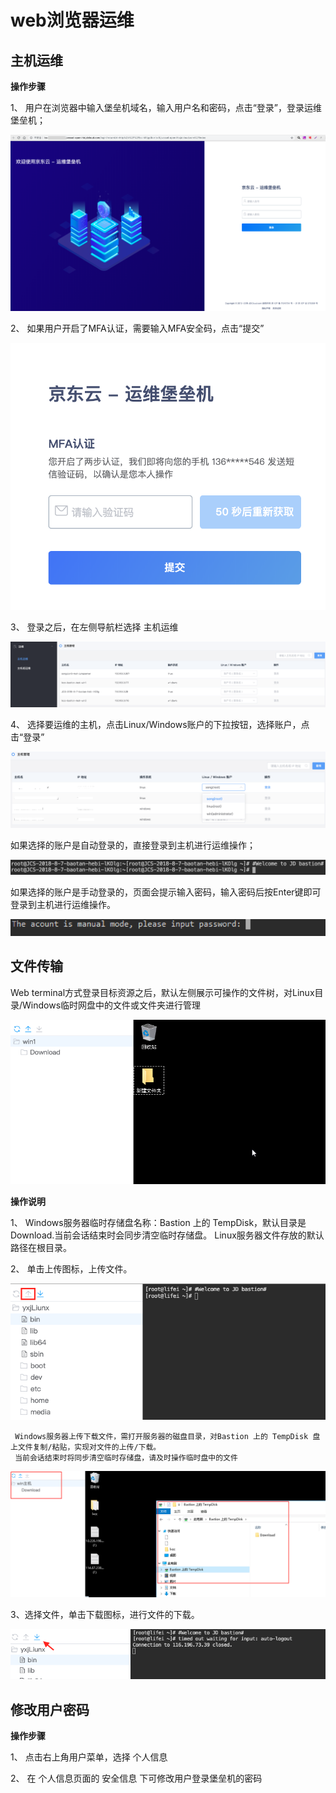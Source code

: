 # web浏览器运维


## 主机运维

**操作步骤**

1、 用户在浏览器中输入堡垒机域名，输入用户名和密码，点击“登录”，登录运维堡垒机；

![](/image/Bastion/login-ins.png) 

2、 如果用户开启了MFA认证，需要输入MFA安全码，点击“提交”

![](/image/Bastion/mfa.png) 

3、 登录之后，在左侧导航栏选择 主机运维 

![](/image/Bastion/operate1.png) 

4、 选择要运维的主机，点击Linux/Windows账户的下拉按钮，选择账户，点击“登录”

![](/image/Bastion/operate2.png) 

如果选择的账户是自动登录的，直接登录到主机进行运维操作；

![](/image/Bastion/operate3.png) 

如果选择的账户是手动登录的，页面会提示输入密码，输入密码后按Enter键即可登录到主机进行运维操作。

![](/image/Bastion/operate4.png) 

## 文件传输


Web terminal方式登录目标资源之后，默认左侧展示可操作的文件树，对Linux目录/Windows临时网盘中的文件或文件夹进行管理

  ![](/image/Bastion/operate5.png) 
  
**操作说明** 

1、  Windows服务器临时存储盘名称：Bastion 上的 TempDisk，默认目录是Download.当前会话结束时会同步清空临时存储盘。
     Linux服务器文件存放的默认路径在根目录。
      
    
2、 单击上传图标，上传文件。
  
  ![](/image/Bastion/operate6.png) 
 
```
 Windows服务器上传下载文件，需打开服务器的磁盘目录，对Bastion 上的 TempDisk 盘上文件复制/粘贴，实现对文件的上传/下载。
 当前会话结束时将同步清空临时存储盘，请及时操作临时盘中的文件
```
  
   ![](/image/Bastion/operate8.png) 
   
  
3、选择文件，单击下载图标，进行文件的下载。
  
  ![](/image/Bastion/operate7.png) 

## 修改用户密码

**操作步骤**

1、 点击右上角用户菜单，选择 个人信息

2、 在 个人信息页面的 安全信息 下可修改用户登录堡垒机的密码
 
 
 
 
 
 
